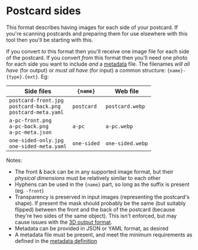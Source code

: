 # Postcard sides

This format describes having images for each side of your postcard. If you're scanning postcards and preparing them for use elsewhere with this tool then you'll be starting with this.

If you convert _to_ this format then you'll receive one image file for each side of the postcard. If you convert _from_ this format then you'll need one photo for each side you want to include _and_ a [metadata](metadata.md) file. The filenames _will all have_ (for output) or _must all have_ (for input) a common structure: `{name}-{type}.{ext}`. Eg:

| Side files                                                          | `{name}`    | Web file         |
|---------------------------------------------------------------------|-------------|------------------|
| `postcard-front.jpg`<br>`postcard-back.png`<br>`postcard-meta.yaml` | `postcard`  | `postcard.webp`  |
| `a-pc-front.png`<br>`a-pc-back.png`<br>`a-pc-meta.json`             | `a-pc`      | `a-pc.webp`      |
| `one-sided-only.jpg`<br>`one-sided-meta.yaml`                       | `one-sided` | `one-sided.webp` |

Notes:
- The front & back can be in any supported image format, but their _physical dimensions_ must be relatively similar to each other
- Hyphens can be used in the `{name}` part, so long as the suffix is present (eg. `-front`)
- Transparency is preserved in input images (representing the postcard's shape). If present the mask should probably be the same (but suitably flipped) between the front and the back of the postcard (because they're two sides of the same object). This isn't enforced, but may cause issues with the [3D output format](usdz.md).
- Metadata can be provided in JSON or YAML format, as desired
- A metadata file must be present, and meet the minimum requirements as defined in the [metadata definition](./metadata.md)
